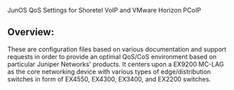 JunOS QoS Settings for Shoretel VoIP and VMware Horizon PCoIP

Overview:
------------

These are configuration files based on various documentation and support requests in order to provide an optimal QoS/CoS environment based on particular Juniper Networks' products.  It centers upon a EX9200 MC-LAG as the core networking device with various types of edge/distribution switches in form of EX4550, EX4300, EX3400, and EX2200 switches.